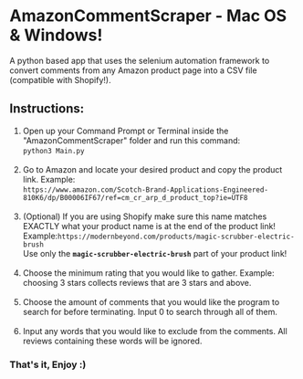 # AmazonCommentScraper - Mac OS & Windows!
A python based app that uses the selenium automation framework to convert comments from any Amazon product page into a CSV file (compatible with Shopify!).

## Instructions:
1. Open up your Command Prompt or Terminal inside the "AmazonCommentScraper" folder and run this command:</br>
```python3 Main.py```<br><br>
2. Go to Amazon and locate your desired product and copy the product link. Example:</br>
```https://www.amazon.com/Scotch-Brand-Applications-Engineered-810K6/dp/B00006IF67/ref=cm_cr_arp_d_product_top?ie=UTF8```<br><br>
3. (Optional) If you are using Shopify make sure this name matches EXACTLY what your product name is at the end of the product link! Example:```https://modernbeyond.com/products/magic-scrubber-electric-brush```<br>
Use only the <b>```magic-scrubber-electric-brush```</b> part of your product link!<br><br>
4. Choose the minimum rating that you would like to gather. Example: choosing 3 stars collects reviews that are 3 stars and above.<br><br>
5. Choose the amount of comments that you would like the program to search for before terminating. Input 0 to search through all of them. <br><br>
6. Input any words that you would like to exclude from the comments. All reviews containing these words will be ignored.

### That's it, Enjoy :)

